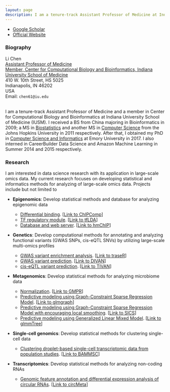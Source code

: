```yaml
---
layout: page
description: I am a tenure-track Assistant Professor of Medicine at Indiana University School of Medicine. I am also a member at Center for Computational Biology and Bioinformatics.
---
```


<div class="navbar">
  <div class="navbar-inner">
      <ul class="nav">
          <li><a href="https://scholar.google.com/citations?user=Nk-yRrcAAAAJ&hl=en">Google Scholar</a></li>
        <li><a href="https://medicine.iu.edu/faculty/47520/chen-li">Official Website</a></li>
      </ul>
  </div>
</div>



###  Biography
<div class="container">
    <div class="row-fluid">
        <div class="span5">
            Li Chen<br/>
            <a href="https://medicine.iu.edu/departments/internal-medicine/specialties/hematology-oncology/faculty/47520/chen-li/">Assistant Professor of Medicine</a><br/>
            <a href="https://medicine.iu.edu/research/centers-institutes/computational-biology-bioinformatics/">Member, Center for Computational Biology and Bioinformatics, Indiana University School of Medicine</a><br/>
 410 W. 10th Street, HS 5025 <br/>
    Indianapolis, IN 46202<br/>
            USA<br/>
            <div id="hide_email">
            Email: <code>chen61@iu.edu</code><br/>
            </div>
        </div>
</div>
<br/>


I am a tenure-track Assistant Professor of Medicine and a member in Center for Computational Biology and Bioinformatics at Indiana University School of Medicine (IUSM). I received a BS from China majoring in Bioinformatics in 2009; a MS in [Biostatistics](http://www.jhsph.edu/departments/biostatistics/index.html) and another MS in [Computer Science](https://www.cs.jhu.edu/) from the Johns Hopkins University in 2011 respectively. After that, I obtained my PhD in [Computer Science and Informatics](http://www.cs.emory.edu/site/home/) at Emory University in 2017. I also interned in CareerBuilder Data Science and Amazon Machine Learning in Summer 2014 and 2015 respectively.


### Research
I am interested in data science research with its application in large-scale omics data. My current research focuses on developing statistical and informatics methods for analyzing of large-scale omics data. Projects include but not limited to 

- **Epigenomics**: 
Develop statistical methods and database for analyzing epigenomic data
	- [Differential binding](https://academic.oup.com/bioinformatics/article-lookup/doi/10.1093/bioinformatics/btv094). [<a href="http://bioconductor.org/packages/devel/bioc/html/ChIPComp.html">Link to ChIPComp</a>]
	- [TF regulatory module](https://academic.oup.com/bioinformatics/advance-article/doi/10.1093/bioinformatics/btz975/5695705). [<a href="https://github.com/lichen-lab/tfLDA">Link to tfLDA</a>]
	- [Database and web server](https://academic.oup.com/bioinformatics/article/27/10/1447/260530). [<a href="http://jilab.biostat.jhsph.edu/database/cgi-bin/hmChIP.pl">Link to hmChIP</a>]

- **Genetics**:
Develop computational methods for annotating and analyzing functional variants (GWAS SNPs, cis-eQTL SNVs) by utilizing large-scale multi-omics profiles
	- [GWAS variant enrichment analysis](https://academic.oup.com/bioinformatics/article/32/8/1214/1744655). [<a href="http://bioconductor.org/packages/release/bioc/html/traseR.html">Link to traseR</a>]
	- [GWAS variant prediction](https://genomebiology.biomedcentral.com/articles/10.1186/s13059-016-1112-z). [<a href="https://sites.google.com/site/emorydivan/">Link to DIVAN</a>]
	- [cis-eQTL variant prediction](https://academic.oup.com/bioinformatics/advance-article/doi/10.1093/bioinformatics/bty872/5126236). [<a href="https://github.com/lichen-lab/TIVAN">Link to TIVAN</a>]

- **Metagenomics**:
Develop statistical methods for analyzing microbiome data
	- [Normalization](https://peerj.com/articles/4600/). [<a href="https://github.com/lichen-lab/GMPR">Link to GMPR</a>]
	- [Predictive modeling using Graph-Constraint Sparse Regression Model](https://academic.oup.com/bioinformatics/article/31/24/3991/197681). [<a href="https://cran.r-project.org/web/packages/glmgraph/index.html">Link to glmgraph</a>]
	- [Predictive modeling using Graph-Constraint Sparse Regression Model with encouraging local smoothing](https://www.frontiersin.org/articles/10.3389/fmicb.2018.03112/abstract). [<a href="https://github.com/lichen-lab/SICS">Link to SICS</a>]
	- [Predictive modeling using Generalized Linear Mixed Model](https://www.frontiersin.org/articles/10.3389/fmicb.2018.01391/abstract). [<a href="https://github.com/lichen-lab/glmmTree">Link to glmmTree</a>]
	
- **Single-cell genomics**:
Develop statistical methods for clustering single-cell data
	- [Clustering droplet-based single-cell transcriptomic data from population studies](https://www.nature.com/articles/s41467-019-09639-3). [<a href="https://github.com/lichen-lab/BAMMSC">Link to BAMMSC</a>]

- **Transcriptomics**:
Develop statistical methods for analyzing non-coding RNAs
	- [Genomic feature annotation and differential expression analysis of circular RNAs](https://academic.oup.com/bioinformatics/advance-article/doi/10.1093/bioinformatics/btz606/5543088). [<a href="https://github.com/lichen-lab/circMeta">Link to circMeta</a>]


